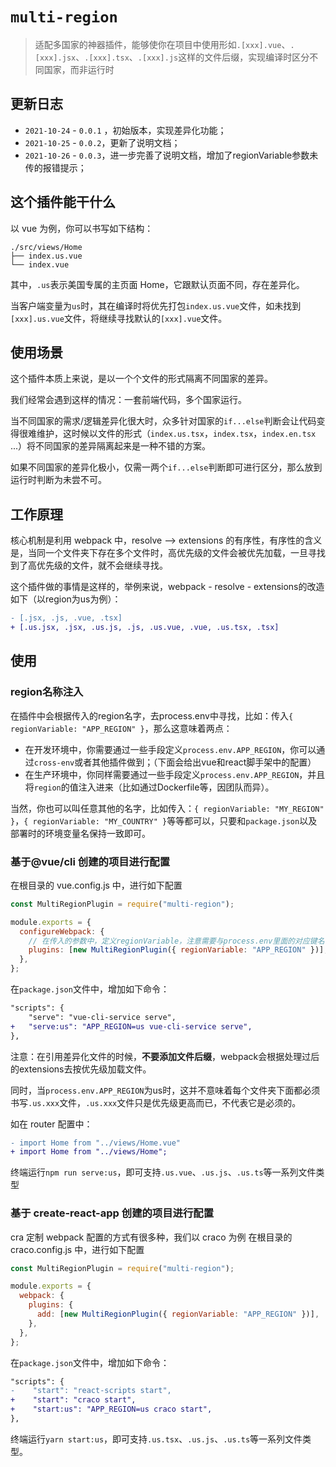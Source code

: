 # `multi-region`

> 适配多国家的神器插件，能够使你在项目中使用形如`.[xxx].vue`、`.[xxx].jsx`、`.[xxx].tsx`、`.[xxx].js`这样的文件后缀，实现编译时区分不同国家，而非运行时

## 更新日志

- `2021-10-24` - `0.0.1` ，初始版本，实现差异化功能；
- `2021-10-25` - `0.0.2`，更新了说明文档；
- `2021-10-26` - `0.0.3`，进一步完善了说明文档，增加了regionVariable参数未传的报错提示；

## 这个插件能干什么

以 vue 为例，你可以书写如下结构：

```
./src/views/Home
├── index.us.vue
└── index.vue
```

其中，`.us`表示美国专属的主页面 Home，它跟默认页面不同，存在差异化。

当客户端变量为`us`时，其在编译时将优先打包`index.us.vue`文件，如未找到`[xxx].us.vue`文件，将继续寻找默认的`[xxx].vue`文件。

## 使用场景

这个插件本质上来说，是以一个个文件的形式隔离不同国家的差异。

我们经常会遇到这样的情况：一套前端代码，多个国家运行。

当不同国家的需求/逻辑差异化很大时，众多针对国家的`if...else`判断会让代码变得很难维护，这时候以文件的形式（`index.us.tsx`，`index.tsx`，`index.en.tsx` ...）将不同国家的差异隔离起来是一种不错的方案。

如果不同国家的差异化极小，仅需一两个`if...else`判断即可进行区分，那么放到运行时判断为未尝不可。


## 工作原理

核心机制是利用 webpack 中，resolve --> extensions 的有序性，有序性的含义是，当同一个文件夹下存在多个文件时，高优先级的文件会被优先加载，一旦寻找到了高优先级的文件，就不会继续寻找。

这个插件做的事情是这样的，举例来说，webpack - resolve - extensions的改造如下（以region为us为例）：

```diff
- [.jsx, .js, .vue, .tsx]
+ [.us.jsx, .jsx, .us.js, .js, .us.vue, .vue, .us.tsx, .tsx]
```

## 使用

### region名称注入

在插件中会根据传入的region名字，去process.env中寻找，比如：传入`{ regionVariable: "APP_REGION" }`，那么这意味着两点：

- 在开发环境中，你需要通过一些手段定义`process.env.APP_REGION`，你可以通过`cross-env`或者其他插件做到；（下面会给出vue和react脚手架中的配置）
- 在生产环境中，你同样需要通过一些手段定义`process.env.APP_REGION`，并且将`region`的值注入进来（比如通过Dockerfile等，因团队而异）。

当然，你也可以叫任意其他的名字，比如传入：`{ regionVariable: "MY_REGION" }`，`{ regionVariable: "MY_COUNTRY" }`等等都可以，只要和`package.json`以及部署时的环境变量名保持一致即可。

### 基于@vue/cli 创建的项目进行配置

在根目录的 vue.config.js 中，进行如下配置

```js
const MultiRegionPlugin = require("multi-region");

module.exports = {
  configureWebpack: {
    // 在传入的参数中，定义regionVariable，注意需要与process.env里面的对应键名保持一致
    plugins: [new MultiRegionPlugin({ regionVariable: "APP_REGION" })],
  },
};
```

在`package.json`文件中，增加如下命令：

```diff
"scripts": {
    "serve": "vue-cli-service serve",
+   "serve:us": "APP_REGION=us vue-cli-service serve",
},
```

注意：在引用差异化文件的时候，**不要添加文件后缀**，webpack会根据处理过后的extensions去按优先级加载文件。

同时，当`process.env.APP_REGION`为us时，这并不意味着每个文件夹下面都必须书写`.us.xxx`文件，`.us.xxx`文件只是优先级更高而已，不代表它是必须的。

如在 router 配置中：

```diff
- import Home from "../views/Home.vue"
+ import Home from "../views/Home";
```

终端运行`npm run serve:us`，即可支持`.us.vue`、`.us.js`、`.us.ts`等一系列文件类型

### 基于 create-react-app 创建的项目进行配置

cra 定制 webpack 配置的方式有很多种，我们以 craco 为例 在根目录的 craco.config.js 中，进行如下配置

```js
const MultiRegionPlugin = require("multi-region");

module.exports = {
  webpack: {
    plugins: {
      add: [new MultiRegionPlugin({ regionVariable: "APP_REGION" })],
    },
  },
};
```

在`package.json`文件中，增加如下命令：

```diff
"scripts": {
-    "start": "react-scripts start",
+    "start": "craco start",
+    "start:us": "APP_REGION=us craco start",
},
```

终端运行`yarn start:us`，即可支持`.us.tsx`、`.us.js`、`.us.ts`等一系列文件类型。
